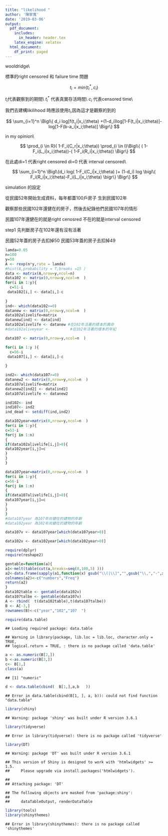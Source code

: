 ```yaml
---
title: "likelihood "
author: '陳寧寬'
date: '2019-03-06'
output:
  pdf_document:
    includes:
      in_header: header.tex
    latex_engine: xelatex
  html_document:
    df_print: paged
---
```


wooldridge\\

標準的right censored 和 failure time 問題

$$  t_i=min(t_i^* ,c_i   )  $$

$t_i$代表觀察到的期間\\
$t_i^*$ 代表真實存活時間\\
$c_i$  代表censored time\\

我們去建構likilihood 時應該使用$t_i$,因為這才是觀察的到的


$$  \sum_{i=1}^n \Bigl\{   d_i log[f(t_i|x_i;\theta) +(1-d_i)log[1-F(t_i|x_i;\theta)]-log[1-F(b-a_i|x_i;\theta)]      \Bigr\} $$

in my opinion\\

$$  \prod_{i \in R}(  1-F_i(C_r|x_i;\theta)) \prod_{i \in I}\Bigl\{ 
( 1-F_i(L_i|x_i;\theta))-(  1-F_i(R_i|x_i;\theta))  \Bigr\} $$

在此處di=1 代表right censored di=0 代表 interval censored\\

$$    \sum_{i=1}^n   \Bigl\{d_i log( 1-F_i(C_i|x_i;\theta) )+          (1-d_i) log \bigl\{ F_i(R_i|x_i;\theta)-F_i(L_i|x_i;\theta)   \bigr\}  \Bigr\}               $$

simulation 的設定


從民國52年開始生成資料，每年都蓋100戶房子
生到民國102年

觀察那些民國102年還健在的房子，然後去紀錄他們民國107年的情形

民國107年還健在的就是right cenosred 不在的就是interval censored

step1 先判斷房子在102年還有沒有活著

民國52年蓋的房子去扣掉50
民國53年蓋的房子去扣掉49




```r
lamda=0.05
n=100
y=50
A <- rexp(n*y,rate = lamda)
#hist(A,probability = T,breaks =15 )
data <- matrix(A,nrow=y,ncol=n)
data102 <- matrix(0,nrow=y,ncol=n  )
for(i in 1:y){
  c=51-i
 data102[i,] <- data[i,]-c
  
}
ind<- which(data102>=0)
datanew <- matrix(0,nrow=y,ncol=n  )
data102alivelife=matrix
datanew[ind] <- data[ind]
data102alivelife <- datanew #在102年活著的樣本的壽命
#data102aliveyear <-         #在102年活著的樣本的年紀
```


```r
data107 <- matrix(0,nrow=y,ncol=n  )

for(i in 1:y ){
  c=56-i
 data107[i,] <- data[i,]-c
  
}

ind2<- which(data107>=0)
datanew2 <- matrix(0,nrow=y,ncol=n  )
data107alivelife=matrix
datanew2[ind2] <- data[ind2]
data107alivelife <- datanew2
```


```r
ind102<- ind
ind107<- ind2
ind_dead <- setdiff(ind,ind2) 
```


```r
data102year=matrix(0,nrow=y,ncol=n  )
for(i in 1:y){
c=51-i 
for(j in 1:n)
{
if(data102alivelife[i,j]>0){
data102year[i,j]=c
}  
}
}
```


```r
data107year=matrix(0,nrow=y,ncol=n  )
for(i in 1:y){
c=56-i 
for(j in 1:n)
{
if(data107alivelife[i,j]>0){
data107year[i,j]=c
}  
}
}
#data107year 為107年尚健在的建物的年齡
#data102year 為102年尚健在的建物的年齡
```


```r
data107v <- data107year[which(data107year>0)]

data102v <- data102year[which(data102year>0)]
```


```r
require(dplyr)
require(reshape2)

gentable=function(a){
a1<-melt(table(cut(a,breaks=seq(0,100,5) )))
a2<-data.frame(sapply(a1,function(x) gsub("\\(|\\]","",gsub("\\,","-",x))))
colnames(a2)<-c("numbers","Freq")
return(a2)  
}
data102table <- gentable(data102v)
data107talbe <- gentable(data107v)
A <- rbind(  t(data102table),t(data107talbe))
B <- A[-3,]
rownames(B)<-c("year","102","107  ")
```


```r
require(data.table)
```

```
## Loading required package: data.table
```

```
## Warning in library(package, lib.loc = lib.loc, character.only = TRUE,
## logical.return = TRUE, : there is no package called 'data.table'
```

```r
a <- as.numeric(B[2,])
b <-as.numeric(B[3,])
c<- B[1,]
class(a)
```

```
## [1] "numeric"
```

```r
d <- data.table(cbind(  B[1,],a,b   ))
```

```
## Error in data.table(cbind(B[1, ], a, b)): could not find function "data.table"
```



```r
library(shiny)
```

```
## Warning: package 'shiny' was built under R version 3.6.1
```

```r
library(tidyverse)
```

```
## Error in library(tidyverse): there is no package called 'tidyverse'
```

```r
library(DT)
```

```
## Warning: package 'DT' was built under R version 3.6.1
```

```
## This version of Shiny is designed to work with 'htmlwidgets' >= 1.5.
##     Please upgrade via install.packages('htmlwidgets').
```

```
## 
## Attaching package: 'DT'
```

```
## The following objects are masked from 'package:shiny':
## 
##     dataTableOutput, renderDataTable
```

```r
library(tools)
library(shinythemes) 
```

```
## Error in library(shinythemes): there is no package called 'shinythemes'
```

